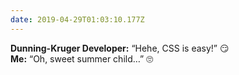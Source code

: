 ```yaml
---
date: 2019-04-29T01:03:10.177Z
---
```

**Dunning-Kruger Developer:** “Hehe, CSS is easy!” 😏  
**Me:** “Oh, sweet summer child…” 🙄
